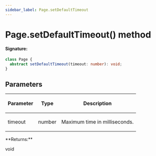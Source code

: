```yaml
---
sidebar_label: Page.setDefaultTimeout
---
```


# Page.setDefaultTimeout() method

#### Signature:

```typescript
class Page {
  abstract setDefaultTimeout(timeout: number): void;
}
```

## Parameters

<table><thead><tr><th>

Parameter

</th><th>

Type

</th><th>

Description

</th></tr></thead>
<tbody><tr><td>

timeout

</td><td>

number

</td><td>

Maximum time in milliseconds.

</td></tr>
</tbody></table>
**Returns:**

void
